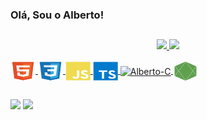 ### Olá, Sou  o Alberto! 

##

<div align="center">
  <a href="https://github.com/Albertoocosta">
  <img height="130em" src="https://github-readme-stats.vercel.app/api?username=Albertoocosta&show_icons=true&theme=dark&include_all_commits=true&count_private=true"/>
  <img height="130em" src="https://github-readme-stats.vercel.app/api/top-langs/?username=Albertoocosta&layout=compact&langs_count=7&theme=dark"/>
</div>
<div style="display: inline_block"><br>
  <img align="center" alt="Alberto-HTML" height="30" width="40" src="https://raw.githubusercontent.com/devicons/devicon/master/icons/html5/html5-original.svg">
  <img align="center" alt="Alberto-CSS" height="30" width="40" src="https://raw.githubusercontent.com/devicons/devicon/master/icons/css3/css3-original.svg">
  <img align="center" alt="Alberto-Js" height="30" width="40" src="https://raw.githubusercontent.com/devicons/devicon/master/icons/javascript/javascript-plain.svg">
  <img align="center" alt="Alberto-Ts" height="30" width="40" src="https://raw.githubusercontent.com/devicons/devicon/master/icons/typescript/typescript-plain.svg">
  <img align="center" alt="Alberto-C" height="30" width="40" src="https://raw.githubusercontent.com/devicons/devicon/master/icons/c.svg">
  <img align="center" alt="Alberto-Node" height="30" width="40" src="https://github.com/devicons/devicon/blob/master/icons/nodejs/nodejs-plain.svg">
  
</div>
 
 ##

<div>
<a href="https://www.linkedin.com/in/albertoocosta/" target="_blank"><img src="https://img.shields.io/badge/-LinkedIn-%230077B5?style=for-the-badge&logo=linkedin&logoColor=white" target="_blank"></a> 
<a href = "mailto:albertoocostapt@gmail.com"><img src="https://img.shields.io/badge/-Gmail-%23333?style=for-the-badge&logo=gmail&logoColor=white" target="_blank"></a>
</div>


